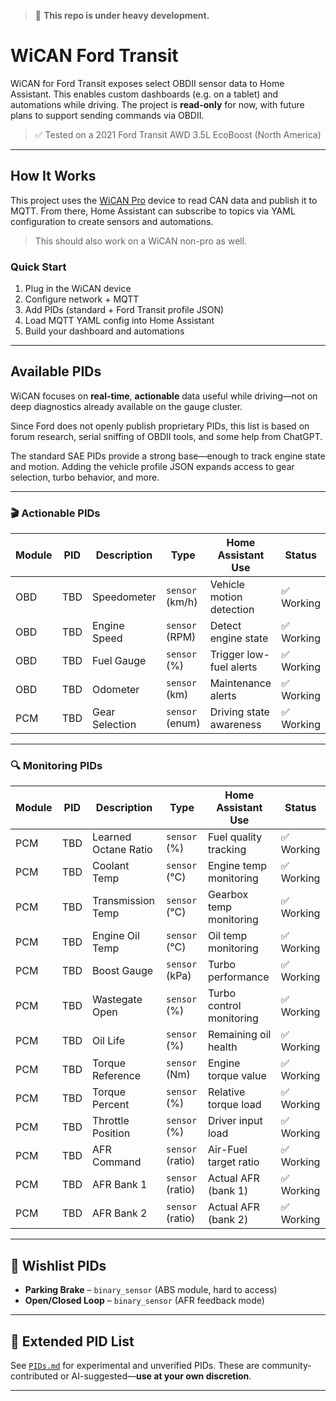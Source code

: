 > 🚧 **This repo is under heavy development.**

# WiCAN Ford Transit

WiCAN for Ford Transit exposes select OBDII sensor data to Home Assistant. This enables custom dashboards (e.g. on a tablet) and automations while driving. The project is **read-only** for now, with future plans to support sending commands via OBDII.

> ✅ Tested on a 2021 Ford Transit AWD 3.5L EcoBoost (North America)

---

## How It Works

This project uses the [WiCAN Pro](https://github.com/meatpiHQ/wican-fw) device to read CAN data and publish it to MQTT. From there, Home Assistant can subscribe to topics via YAML configuration to create sensors and automations.

> This should also work on a WiCAN non-pro as well.

### Quick Start

1. Plug in the WiCAN device
2. Configure network + MQTT
3. Add PIDs (standard + Ford Transit profile JSON)
4. Load MQTT YAML config into Home Assistant
5. Build your dashboard and automations

---

## Available PIDs

WiCAN focuses on **real-time**, **actionable** data useful while driving—not on deep diagnostics already available on the gauge cluster.

Since Ford does not openly publish proprietary PIDs, this list is based on forum research, serial sniffing of OBDII tools, and some help from ChatGPT.

The standard SAE PIDs provide a strong base—enough to track engine state and motion. Adding the vehicle profile JSON expands access to gear selection, turbo behavior, and more.

---

### 🎬 Actionable PIDs

| Module | PID | Description    | Type            | Home Assistant Use       | Status    |
| ------ | --- | -------------- | --------------- | ------------------------ | --------- |
| OBD    | TBD | Speedometer    | `sensor` (km/h) | Vehicle motion detection | ✅ Working |
| OBD    | TBD | Engine Speed   | `sensor` (RPM)  | Detect engine state      | ✅ Working |
| OBD    | TBD | Fuel Gauge     | `sensor` (%)    | Trigger low-fuel alerts  | ✅ Working |
| OBD    | TBD | Odometer       | `sensor` (km)   | Maintenance alerts       | ✅ Working |
| PCM    | TBD | Gear Selection | `sensor` (enum) | Driving state awareness  | ✅ Working |

---

### 🔍 Monitoring PIDs

| Module | PID | Description          | Type             | Home Assistant Use       | Status    |
| ------ | --- | -------------------- | ---------------- | ------------------------ | --------- |
| PCM    | TBD | Learned Octane Ratio | `sensor` (%)     | Fuel quality tracking    | ✅ Working |
| PCM    | TBD | Coolant Temp         | `sensor` (°C)    | Engine temp monitoring   | ✅ Working |
| PCM    | TBD | Transmission Temp    | `sensor` (°C)    | Gearbox temp monitoring  | ✅ Working |
| PCM    | TBD | Engine Oil Temp      | `sensor` (°C)    | Oil temp monitoring      | ✅ Working |
| PCM    | TBD | Boost Gauge          | `sensor` (kPa)   | Turbo performance        | ✅ Working |
| PCM    | TBD | Wastegate Open       | `sensor` (%)     | Turbo control monitoring | ✅ Working |
| PCM    | TBD | Oil Life             | `sensor` (%)     | Remaining oil health     | ✅ Working |
| PCM    | TBD | Torque Reference     | `sensor` (Nm)    | Engine torque value      | ✅ Working |
| PCM    | TBD | Torque Percent       | `sensor` (%)     | Relative torque load     | ✅ Working |
| PCM    | TBD | Throttle Position    | `sensor` (%)     | Driver input load        | ✅ Working |
| PCM    | TBD | AFR Command          | `sensor` (ratio) | Air-Fuel target ratio    | ✅ Working |
| PCM    | TBD | AFR Bank 1           | `sensor` (ratio) | Actual AFR (bank 1)      | ✅ Working |
| PCM    | TBD | AFR Bank 2           | `sensor` (ratio) | Actual AFR (bank 2)      | ✅ Working |

---

## 💪 Wishlist PIDs

* **Parking Brake** – `binary_sensor` (ABS module, hard to access)
* **Open/Closed Loop** – `binary_sensor` (AFR feedback mode)

---

## 📁 Extended PID List

See [`PIDs.md`](https://github.com/anthonysecco/WiCAN-Ford-Transit/blob/main/PIDs.md) for experimental and unverified PIDs. These are community-contributed or AI-suggested—**use at your own discretion**.

---

